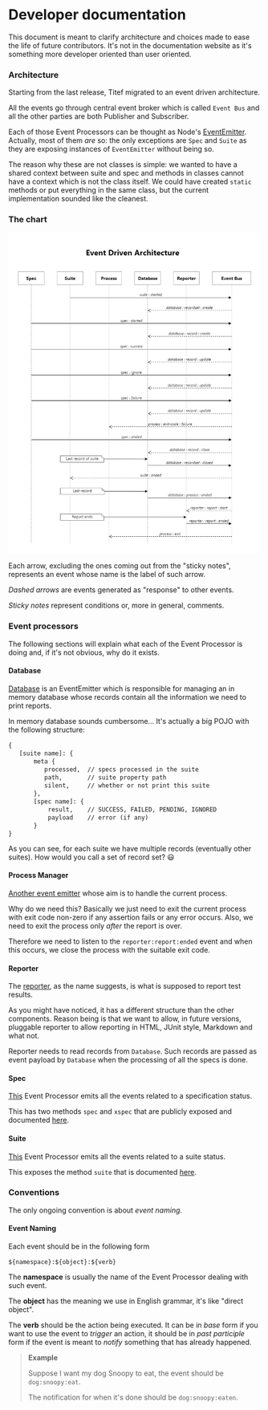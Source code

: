 # Developer documentation

This document is meant to clarify architecture and choices made to ease
the life of future contributors. It's not in the documentation website
as it's something more developer oriented than user oriented.

### Architecture

Starting from the last release, Titef migrated to an event driven
architecture.

All the events go through central event broker which is called `Event
Bus` and all the other parties are both Publisher and Subscriber.

Each of those Event Processors can be thought as Node's
[EventEmitter](https://nodejs.org/api/events.html#events_class_eventemitter).
Actually, most of them _are_ so: the only exceptions are `Spec` and 
`Suite` as they are exposing instances of `EventEmitter` without being 
so. 

The reason why these are not classes is simple: we wanted to have a 
shared context between suite and spec and methods in classes cannot have
a context which is not the class itself. We could have created `static` 
methods or put everything in the same class, but the current 
implementation sounded like the cleanest.

### The chart
![Event Driven Achitecture](../../docs/draw.io/arch.png)

Each arrow, excluding the ones coming out from the "sticky notes",
represents an event whose name is the label of such arrow.

_Dashed arrows_ are events generated as "response" to other events.

_Sticky notes_ represent conditions or, more in general, comments.

### Event processors

The following sections will explain what each of the Event Processor is
doing and, if it's not obvious, why do it exists.

#### Database

[Database](database.js) is an EventEmitter which is responsible for 
managing an in memory database whose records contain all the information 
we need to print reports.

In memory database sounds cumbersome... It's actually a big POJO with
the following structure:

```
{
   [suite name]: {
       meta {
          processed,  // specs processed in the suite
          path,       // suite property path
          silent,     // whether or not print this suite 
       },
       [spec name]: {
           result,    // SUCCESS, FAILED, PENDING, IGNORED
           payload    // error (if any)
       }
}
```

As you can see, for each suite we have multiple records (eventually 
other suites). How would you call a set of record set? :smiley:

#### Process Manager

[Another event emitter](process-manager.js) whose aim is to handle
the current process.

Why do we need this?
Basically we just need to exit the current process with exit code
non-zero if any assertion fails or any error occurs. Also, we need to
exit the process only _after_ the report is over.

Therefore we need to listen to the `reporter:report:ended` event and
when this occurs, we close the process with the suitable exit code.

#### Reporter

The [reporter](reporter), as the name suggests, is what is supposed 
to report test results.

As you might have noticed, it has a different structure than the other
components. Reason being is that we want to allow, in future versions,
pluggable reporter to allow reporting in HTML, JUnit style, Markdown and
what not.

Reporter needs to read records from `Database`. Such records are passed
as event payload by `Database` when the processing of all the specs is
done.

#### Spec

[This](spec.js) Event Processor emits all the events related to a 
specification status.

This has two methods `spec` and `xspec` that are publicly exposed and
documented [here](https://shikaan.github.io/titef).

#### Suite

[This](suite.js) Event Processor emits all the events related to a 
suite status.

This exposes the method `suite` that is documented
[here](https://shikaan.github.io/titef).

### Conventions

The only ongoing convention is about _event naming_.

#### Event Naming

Each event should be in the following form

```
${namespace}:${object}:${verb}
```

The **namespace** is usually the name of the Event Processor dealing
with such event.

The **object** has the meaning we use in English grammar, it's like
"direct object".

The **verb** should be the action being executed. It can be in *base*
form if you want to use the event to _trigger_ an action, it should be
in *past participle* form if the event is meant to _notify_ something
that has already happened.

> **Example**
>
> Suppose I want my dog Snoopy to eat, the event should be
> `dog:snoopy:eat`.
>
> The notification for when it's done should be `dog:snoopy:eaten`.
